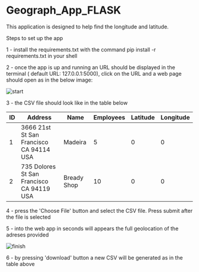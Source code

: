 # Geograph_App_FLASK

This application is designed to help find the longitude and latitude.

Steps to set up the app

1 - install the requirements.txt with the command pip install -r requirements.txt in your shell

2 - once the app is up and running an URL should be displayed in the terminal ( default URL:  127.0.0.1:5000), click on the URL and a web page should open as in the below image:

![start](https://user-images.githubusercontent.com/92254819/220915264-01cb809f-86ef-4e18-9f92-1bf3ce5cb1bf.png)

3 - the CSV file should look like in the table below

| ID  | Address | Name  | Employees | Latitude  | Longitude |
| ------------- | ------------- | ------------- | ------------- | ------------- | ------------- |
| 1  |  3666 21st St San Francisco CA 94114 USA  |  Madeira  | 5  | 0  | 0  |
| 2  |  735 Dolores St San Francisco CA 94119 USA  |  Bready Shop  | 10  | 0  | 0  |

4 - press the 'Choose File' button and select the CSV file. Press submit after the file is selected

5 - into the web app in seconds will appears the full geolocation of the adreses provided

![finish](https://user-images.githubusercontent.com/92254819/220915276-e82de3df-87fa-47fd-9ab0-fde3141991d0.png)

6 - by pressing 'download' button a new CSV will be generated as in the table above


